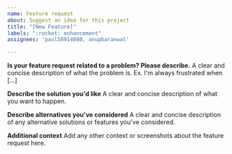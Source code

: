 ```yaml
---
name: Feature request
about: Suggest an idea for this project
title: "[New Feature]"
labels: ":rocket: enhancement"
assignees: 'paul58914080, anupbaranwal'

---
```


**Is your feature request related to a problem? Please describe.**
A clear and concise description of what the problem is. Ex. I'm always frustrated when [...]

**Describe the solution you'd like**
A clear and concise description of what you want to happen.

**Describe alternatives you've considered**
A clear and concise description of any alternative solutions or features you've considered.

**Additional context**
Add any other context or screenshots about the feature request here.
